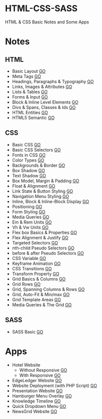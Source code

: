 # HTML-CSS-SASS
HTML &amp; CSS Basic Notes and Some Apps

# Notes
## HTML
* Basic Layout [GO](https://github.com/HopeMashal/HTML-CSS-SASS/blob/master/Notes/HTML/01_basic_layout.html)
* Meta Tags [GO](https://github.com/HopeMashal/HTML-CSS-SASS/blob/master/Notes/HTML/02_meta_tages.html)
* Headings, Paragraphs & Typography [GO](https://github.com/HopeMashal/HTML-CSS-SASS/blob/master/Notes/HTML/03_typography.html)
* Links, Images & Attributes [GO](https://github.com/HopeMashal/HTML-CSS-SASS/blob/master/Notes/HTML/04_Links_Images.html)
* Lists & Tables [GO](https://github.com/HopeMashal/HTML-CSS-SASS/blob/master/Notes/HTML/05_lists_tabels.html)
* Forms & Input [GO](https://github.com/HopeMashal/HTML-CSS-SASS/blob/master/Notes/HTML/06_forms_input.html)
* Block & Inline Level Elements [GO](https://github.com/HopeMashal/HTML-CSS-SASS/blob/master/Notes/HTML/07_block_inline_level.html)
* Divs & Spans, Classes & Ids [GO](https://github.com/HopeMashal/HTML-CSS-SASS/blob/master/Notes/HTML/08_divs_span.html)
* HTML Entities [GO](https://github.com/HopeMashal/HTML-CSS-SASS/blob/master/Notes/HTML/09_entities.html)
* HTML5 Semantic [GO](https://github.com/HopeMashal/HTML-CSS-SASS/blob/master/Notes/HTML/10_html5_semantics_start.html)

## CSS
* Basic CSS [GO](https://github.com/HopeMashal/HTML-CSS-SASS/blob/master/Notes/CSS/01_basic.html)
* Basic CSS Selectors [GO](https://github.com/HopeMashal/HTML-CSS-SASS/blob/master/Notes/CSS/02_selectors.html)
* Fonts in CSS [GO](https://github.com/HopeMashal/HTML-CSS-SASS/blob/master/Notes/CSS/03_fonts.html)
* Color Types [GO](https://github.com/HopeMashal/HTML-CSS-SASS/blob/master/Notes/CSS/04_colors.html)
* Backgrounds & Border [GO](https://github.com/HopeMashal/HTML-CSS-SASS/blob/master/Notes/CSS/05_backgrounds_borders.html)
* Box Shadow [GO](https://github.com/HopeMashal/HTML-CSS-SASS/blob/master/Notes/CSS/06_shadows.html)
* Text Shadow [GO](https://github.com/HopeMashal/HTML-CSS-SASS/blob/master/Notes/CSS/07_text_shadow.html)
* Box Model, Margin & Padding [GO](https://github.com/HopeMashal/HTML-CSS-SASS/blob/master/Notes/CSS/08_box_model.html)
* Float & Alignment [GO](https://github.com/HopeMashal/HTML-CSS-SASS/blob/master/Notes/CSS/09_Float_Alignment.html)
* Link State & Button Styling [GO](https://github.com/HopeMashal/HTML-CSS-SASS/blob/master/Notes/CSS/10_link_button.html)
* Navigation Menu Styling [GO](https://github.com/HopeMashal/HTML-CSS-SASS/blob/master/Notes/CSS/11_navigation_menu.html)
* Inline, Block & Inline-Block Display [GO](https://github.com/HopeMashal/HTML-CSS-SASS/blob/master/Notes/CSS/12_Inline_block.html)
* Positioning [GO](https://github.com/HopeMashal/HTML-CSS-SASS/blob/master/Notes/CSS/13_Positioning.html)
* Form Styling [GO](https://github.com/HopeMashal/HTML-CSS-SASS/blob/master/Notes/CSS/14_form_styling.html)
* Media Queries [GO](https://github.com/HopeMashal/HTML-CSS-SASS/blob/master/Notes/CSS/15_media_queries.html)
* Em & Rem Units [GO](https://github.com/HopeMashal/HTML-CSS-SASS/blob/master/Notes/CSS/16_em_rem.html)
* Vh & Vw Units [GO](https://github.com/HopeMashal/HTML-CSS-SASS/blob/master/Notes/CSS/17_vh_vw.html)
* Flex box Basics & Properties [GO](https://github.com/HopeMashal/HTML-CSS-SASS/blob/master/Notes/CSS/18_flex_basics.html)
* Flex Alignment & Justify [GO](https://github.com/HopeMashal/HTML-CSS-SASS/blob/master/Notes/CSS/19_flex-align.html)
* Targeted Selectors [GO](https://github.com/HopeMashal/HTML-CSS-SASS/blob/master/Notes/CSS/20_more_selectors.html)
* nth-child Pseudo Selectors [GO](https://github.com/HopeMashal/HTML-CSS-SASS/blob/master/Notes/CSS/21_nth-child.html)
* before & after Pseudo Selectors [GO](https://github.com/HopeMashal/HTML-CSS-SASS/blob/master/Notes/CSS/22_before_after.html)
* CSS Variable [GO](https://github.com/HopeMashal/HTML-CSS-SASS/blob/master/Notes/CSS/23_css_variables.html)
* Keyframe Animation [GO](https://github.com/HopeMashal/HTML-CSS-SASS/blob/master/Notes/CSS/24_keyframes.html)
* CSS Transitions [GO](https://github.com/HopeMashal/HTML-CSS-SASS/blob/master/Notes/CSS/25_transitions.html)
* Transform Property [GO](https://github.com/HopeMashal/HTML-CSS-SASS/blob/master/Notes/CSS/26_transform.html)
* Grid Basics & Columns [GO](https://github.com/HopeMashal/HTML-CSS-SASS/blob/master/Notes/CSS/27_grid_columns.html)
* Grid Rows [GO](https://github.com/HopeMashal/HTML-CSS-SASS/blob/master/Notes/CSS/28_grid_rows.html)
* Grid, Spanning Columns & Rows [GO](https://github.com/HopeMashal/HTML-CSS-SASS/blob/master/Notes/CSS/29_grid_span.html)
* Grid, Auto-Fit & Min/max [GO](https://github.com/HopeMashal/HTML-CSS-SASS/blob/master/Notes/CSS/30_autofill_minmax.html)
* Grid Template Areas [GO](https://github.com/HopeMashal/HTML-CSS-SASS/blob/master/Notes/CSS/31_grid_template_areas.html)
* Media Queries & The Grid [GO](https://github.com/HopeMashal/HTML-CSS-SASS/blob/master/Notes/CSS/32_grid_media_queries.html)

## SASS
* SASS Basic [GO](https://github.com/HopeMashal/HTML-CSS-SASS/blob/master/Notes/SASS/dist/index.html)

# Apps
* Hotel Website 
  * Without Responsive [GO](https://github.com/HopeMashal/HTML-CSS-SASS/blob/master/Apps/hotel_website/index.html)
  * With Responsive [GO](https://github.com/HopeMashal/HTML-CSS-SASS/blob/master/Apps/hotel_website_responsive/index.html)
* EdgeLedger Website [GO](https://github.com/HopeMashal/HTML-CSS-SASS/blob/master/Apps/edgeledger_website/index.html)
* Website Deployment (with PHP Script) [GO](https://github.com/HopeMashal/HTML-CSS-SASS/blob/master/Apps/edgeledger_website_final/index.html)
* Presentation Website [GO](https://github.com/HopeMashal/HTML-CSS-SASS/blob/master/Apps/presentation_website/index.html)
* Hamburger Menu Overlay [GO](https://github.com/HopeMashal/HTML-CSS-SASS/blob/master/Apps/hamburger_overlay_menu/index.html)
* Knowledge Timeline [GO](https://github.com/HopeMashal/HTML-CSS-SASS/blob/master/Apps/knowledge_resume/index.html)
* Quick Dropdown Menu [GO](https://github.com/HopeMashal/HTML-CSS-SASS/blob/master/Apps/dropdown/index.html)
* NewsGrid Website [GO](https://github.com/HopeMashal/HTML-CSS-SASS/blob/master/Apps/newsgrid/index.html)